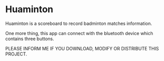 # Huaminton
Huaminton is a scoreboard to record badminton matches information.

One more thing, this app can connect with the bluetooth device which contains three buttons.

PLEASE INFORM ME IF YOU DOWNLOAD, MODIFY OR DISTRIBUTE THIS PROJECT.
